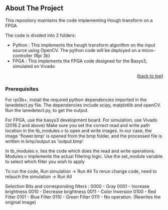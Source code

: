

<!-- ABOUT THE PROJECT -->
## About The Project


This repository maintains the code implementing Hough transform on a FPGA


The code is divided into 2 folders:
* Python : This implements the hough transform algorithm on the input source using OpenCV. The python code will be deployed on a micro-controller (Rpi 3b)
* FPGA : This implements the FPGA code designed for the Basys3, simulated on Vivado 


<p align="right">(<a href="#readme-top">back to top</a>)</p>

### Prerequisites

For rpi3b+, install the required python dependencies imported in the lanedetect.py file. The dependencies include scipy, matplotlib and openCV.
Run the lanedetect.py, to get the output.

For FPGA, use the basys3 development board. For simulation, use Vivado (2018.2 and above)
Make sure you set the correct read and write path location in the tb_modules.v to open and write images.
In our case, the image 'flower.bmp' is opened from the bmp folder, and the processed file is written in bmp/output as 'output.bmp'


In tb_modules.v, lies the code which does the read and write operations.
Modules.v implements the actual filtering logic.
Use the sel_module variable to select which filter you wish to apply

To run the code, Run simulation -> Run All
To rerun change code, need to relauch the simulation -> Run All 

Selection Bits and corresponding filters : 
0000 - Gray
0001 - Increase brightness
0010 - Decrease brightness
0011 - Color Inversion
0100 - Red Filter
0101 - Blue Filter
0110 - Green Filter
0111 - No operation. (Rewrites the original image)